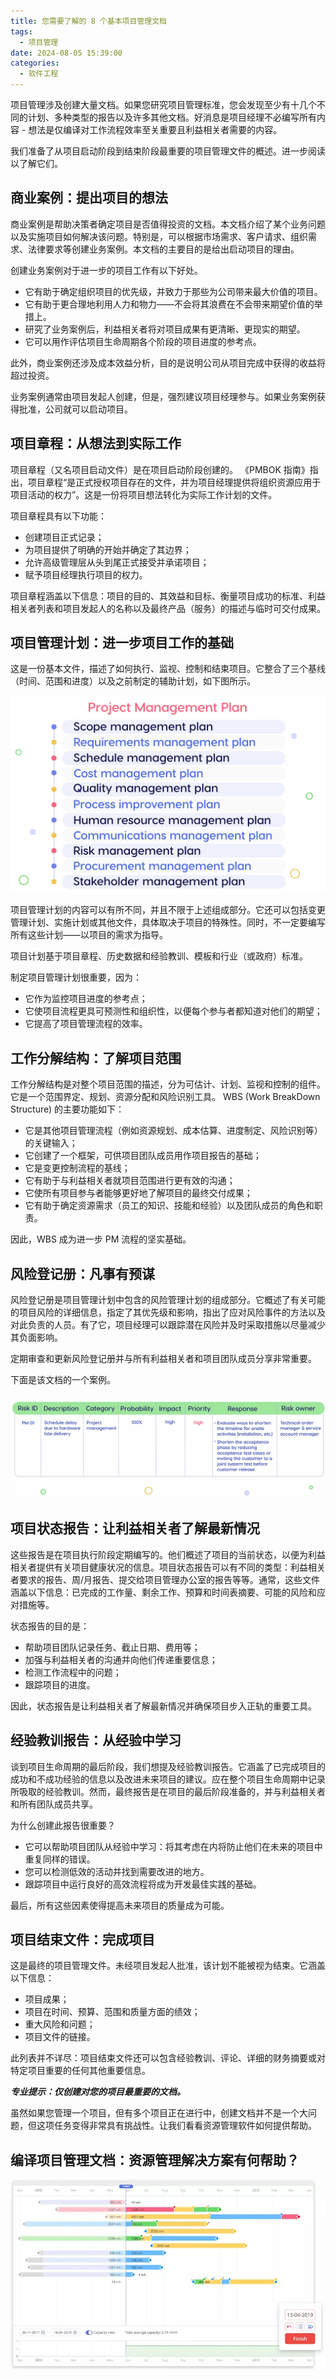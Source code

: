 ```yaml
---
title: 您需要了解的 8 个基本项目管理文档
tags:
  - 项目管理
date: 2024-08-05 15:39:00
categories:
  - 软件工程
---
```


项目管理涉及创建大量文档。如果您研究项目管理标准，您会发现至少有十几个不同的计划、多种类型的报告以及许多其他文档。好消息是项目经理不必编写所有内容 - 想法是仅编译对工作流程效率至关重要且利益相关者需要的内容。

<!-- more -->

我们准备了从项目启动阶段到结束阶段最重要的项目管理文件的概述。进一步阅读以了解它们。

## 商业案例：提出项目的想法

商业案例是帮助决策者确定项目是否值得投资的文档。本文档介绍了某个业务问题以及实施项目如何解决该问题。特别是，可以根据市场需求、客户请求、组织需求、法律要求等创建业务案例。本文档的主要目的是给出启动项目的理由。

创建业务案例对于进一步的项目工作有以下好处。

* 它有助于确定组织项目的优先级，并致力于那些为公司带来最大价值的项目。
* 它有助于更​​合理地利用人力和物力——不会将其浪费在不会带来期望价值的举措上。
* 研究了业务案例后，利益相关者将对项目成果有更清晰、更现实的期望。
* 它可以用作评估项目生命周期各个阶段的项目进度的参考点。

此外，商业案例还涉及成本效益分析，目的是说明公司从项目完成中获得的收益将超过投资。

业务案例通常由项目发起人创建，但是，强烈建议项目经理参与。如果业务案例获得批准，公司就可以启动项目。

## 项目章程：从想法到实际工作

项目章程（又名项目启动文件）是在项目启动阶段创建的。 《PMBOK 指南》指出，项目章程“是正式授权项目存在的文件，并为项目经理提供将组织资源应用于项目活动的权力”。这是一份将项目想法转化为实际工作计划的文件。

项目章程具有以下功能：

* 创建项目正式记录；
* 为项目提供了明确的开始并确定了其边界；
* 允许高级管理层从头到尾正式接受并承诺项目；
* 赋予项目经理执行项目的权力。

项目章程涵盖以下信息：项目的目的、其效益和目标、衡量项目成功的标准、利益相关者列表和项目发起人的名称以及最终产品（服务）的描述与临时可交付成果。

## 项目管理计划：进一步项目工作的基础

这是一份基本文件，描述了如何执行、监视、控制和结束项目。它整合了三个基线（时间、范围和进度）以及之前制定的辅助计划，如下图所示。

![](Project_Managaenet_Documents_4.jpg)

项目管理计划的内容可以有所不同，并且不限于上述组成部分。它还可以包括变更管理计划、实施计划或其他文件，具体取决于项目的特殊性。同时，不一定要编写所有这些计划——以项目的需求为指导。

项目计划基于项目章程、历史数据和经验教训、模板和行业（或政府）标准。

制定项目管理计划很重要，因为：

* 它作为监控项目进度的参考点；
* 它使项目流程更具可预测性和组织性，以便每个参与者都知道对他们的期望；
* 它提高了项目管理流程的效率。

## 工作分解结构：了解项目范围

工作分解结构是对整个项目范围的描述，分为可估计、计划、监视和控制的组件。它是一个范围界定、规划、资源分配和风险识别工具。 WBS (Work BreakDown Structure) 的主要功能如下：

* 它是其他项目管理流程（例如资源规划、成本估算、进度制定、风险识别等）的关键输入；
* 它创建了一个框架，可供项目团队成员用作项目报告的基础；
* 它是变更控制流程的基线；
* 它有助于与利益相关者就项目范围进行更有效的沟通；
* 它使所有项目参与者能够更好地了解项目的最终交付成果；
* 它有助于确定资源需求（员工的知识、技能和经验）以及团队成员的角色和职责。

因此，WBS 成为进一步 PM 流程的坚实基础。

## 风险登记册：凡事有预谋

风险登记册是项目管理计划中包含的风险管理计划的组成部分。它概述了有关可能的项目风险的详细信息，指定了其优先级和影响，指出了应对风险事件的方法以及对此负责的人员。有了它，项目经理可以跟踪潜在风险并及时采取措施以尽量减少其负面影响。

定期审查和更新风险登记册并与所有利益相关者和项目团队成员分享非常重要。

下面是该文档的一个案例。

![](Project_Managaenet_Documents_3.jpg)

## 项目状态报告：让利益相关者了解最新情况

这些报告是在项目执行阶段定期编写的。他们概述了项目的当前状态，以便为利益相关者提供有关项目健康状况的信息。项目状态报告可以有不同的类型：利益相关者要求的报告、周/月报告、提交给项目管理办公室的报告等等。通常，这些文件涵盖以下信息：已完成的工作量、剩余工作、预算和时间表摘要、可能的风险和应对措施等。

状态报告的目的是：

* 帮助项目团队记录任务、截止日期、费用等；
* 加强与利益相关者的沟通并向他们传递重要信息；
* 检测工作流程中的问题；
* 跟踪项目的进度。

因此，状态报告是让利益相关者了解最新情况并确保项目步入正轨的重要工具。

## 经验教训报告：从经验中学习

谈到项目生命周期的最后阶段，我们想提及经验教训报告。它涵盖了已完成项目的成功和不成功经验的信息以及改进未来项目的建议。应在整个项目生命周期中记录所吸取的经验教训。然而，最终报告是在项目的最后阶段准备的，并与利益相关者和所有团队成员共享。

为什么创建此报告很重要？

* 它可以帮助项目团队从经验中学习：将其考虑在内将防止他们在未来的项目中重复同样的错误。
* 您可以检测低效的活动并找到需要改进的地方。
* 跟踪项目中运行良好的高效流程将成为开发最佳实践的基础。

最后，所有这些因素使得提高未来项目的质量成为可能。

## 项目结束文件：完成项目

这是最终的项目管理文件。未经项目发起人批准，该计划不能被视为结束。它涵盖以下信息：

* 项目成果；
* 项目在时间、预算、范围和质量方面的绩效；
* 重大风险和问题；
* 项目文件的链接。

此列表并不详尽：项目结束文件还可以包含经验教训、评论、详细的财务摘要或对特定项目重要的任何其他重要信息。

***专业提示：仅创建对您的项目最重要的文档。***

虽然如果您管理一个项目，但有多个项目正在进行中，创建文档并不是一个大问题，但这项任务变得非常具有挑战性。让我们看看资源管理软件如何提供帮助。

## 编译项目管理文档：资源管理解决方案有何帮助？

![](what-if-2.webp)

